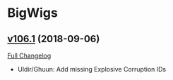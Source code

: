 # BigWigs

## [v106.1](https://github.com/BigWigsMods/BigWigs/tree/v106.1) (2018-09-06)
[Full Changelog](https://github.com/BigWigsMods/BigWigs/compare/v106...v106.1)

- Uldir/Ghuun: Add missing Explosive Corruption IDs  
